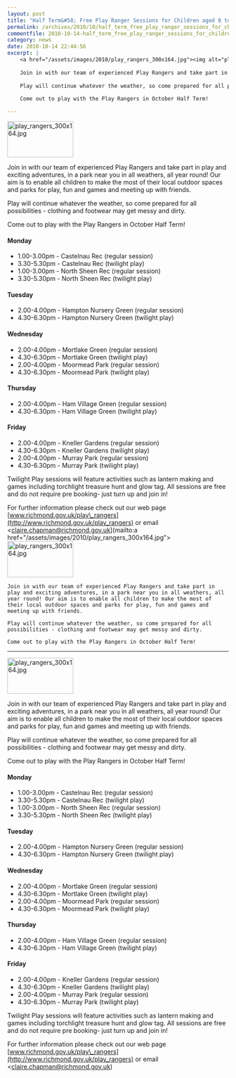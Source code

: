 ```yaml
---
layout: post
title: "Half Term&#58; Free Play Ranger Sessions for Children aged 8 to 14"
permalink: /archives/2010/10/half_term_free_play_ranger_sessions_for_children_a.html
commentfile: 2010-10-14-half_term_free_play_ranger_sessions_for_children_a
category: news
date: 2010-10-14 22:44:56
excerpt: |
    <a href="/assets/images/2010/play_rangers_300x164.jpg"><img alt="play_rangers_300x164.jpg" src="/assets/images/2010/play_rangers_300x164-thumb.jpg" width="150" height="82" class="right" /></a>
    
    Join in with our team of experienced Play Rangers and take part in play and exciting adventures, in a park near you in all weathers, all year round! Our aim is to enable all children to make the most of their local outdoor spaces and parks for play, fun and games and meeting up with friends.
    
    Play will continue whatever the weather, so come prepared for all possibilities - clothing and footwear may get messy and dirty.
    
    Come out to play with the Play Rangers in October Half Term!

---
```


<a href="/assets/images/2010/play_rangers_300x164.jpg"><img alt="play_rangers_300x164.jpg" src="/assets/images/2010/play_rangers_300x164-thumb.jpg" width="150" height="82" class="right" /></a>

Join in with our team of experienced Play Rangers and take part in play and exciting adventures, in a park near you in all weathers, all year round! Our aim is to enable all children to make the most of their local outdoor spaces and parks for play, fun and games and meeting up with friends.

Play will continue whatever the weather, so come prepared for all possibilities - clothing and footwear may get messy and dirty.

Come out to play with the Play Rangers in October Half Term!

#### Monday

-   1.00-3.00pm - Castelnau Rec (regular session)
-   3.30-5.30pm - Castelnau Rec (twilight play)
-   1.00-3.00pm - North Sheen Rec (regular session)
-   3.30-5.30pm - North Sheen Rec (twilight play)

#### Tuesday

-   2.00-4.00pm - Hampton Nursery Green (regular session)
-   4.30-6.30pm - Hampton Nursery Green (twilight play)

#### Wednesday

-   2.00-4.00pm - Mortlake Green (regular session)
-   4.30-6.30pm - Mortlake Green (twilight play)
-   2.00-4.00pm - Moormead Park (regular session)
-   4.30-6.30pm - Moormead Park (twilight play)

#### Thursday

-   2.00-4.00pm - Ham Village Green (regular session)
-   4.30-6.30pm - Ham Village Green (twilight play)

#### Friday

-   2.00-4.00pm - Kneller Gardens (regular session)
-   4.30-6.30pm - Kneller Gardens (twilight play)
-   2.00-4.00pm - Murray Park (regular session)
-   4.30-6.30pm - Murray Park (twilight play)

Twilight Play sessions will feature activities such as lantern making and games including torchlight treasure hunt and glow tag. All sessions are free and do not require pre booking- just turn up and join in!

For further information please check out our web page [www.richmond.gov.uk/play\_rangers](http://www.richmond.gov.uk/play_rangers) or email <claire.chapman@richmond.gov.uk](mailto:a href="/assets/images/2010/play_rangers_300x164.jpg"><img alt="play_rangers_300x164.jpg" src="/assets/images/2010/play_rangers_300x164-thumb.jpg" width="150" height="82" class="right" /></a>
    
    Join in with our team of experienced Play Rangers and take part in play and exciting adventures, in a park near you in all weathers, all year round! Our aim is to enable all children to make the most of their local outdoor spaces and parks for play, fun and games and meeting up with friends.
    
    Play will continue whatever the weather, so come prepared for all possibilities - clothing and footwear may get messy and dirty.
    
    Come out to play with the Play Rangers in October Half Term!

---

<a href="/assets/images/2010/play_rangers_300x164.jpg"><img alt="play_rangers_300x164.jpg" src="/assets/images/2010/play_rangers_300x164-thumb.jpg" width="150" height="82" class="right" /></a>

Join in with our team of experienced Play Rangers and take part in play and exciting adventures, in a park near you in all weathers, all year round! Our aim is to enable all children to make the most of their local outdoor spaces and parks for play, fun and games and meeting up with friends.

Play will continue whatever the weather, so come prepared for all possibilities - clothing and footwear may get messy and dirty.

Come out to play with the Play Rangers in October Half Term!

#### Monday

-   1.00-3.00pm - Castelnau Rec (regular session)
-   3.30-5.30pm - Castelnau Rec (twilight play)
-   1.00-3.00pm - North Sheen Rec (regular session)
-   3.30-5.30pm - North Sheen Rec (twilight play)

#### Tuesday

-   2.00-4.00pm - Hampton Nursery Green (regular session)
-   4.30-6.30pm - Hampton Nursery Green (twilight play)

#### Wednesday

-   2.00-4.00pm - Mortlake Green (regular session)
-   4.30-6.30pm - Mortlake Green (twilight play)
-   2.00-4.00pm - Moormead Park (regular session)
-   4.30-6.30pm - Moormead Park (twilight play)

#### Thursday

-   2.00-4.00pm - Ham Village Green (regular session)
-   4.30-6.30pm - Ham Village Green (twilight play)

#### Friday

-   2.00-4.00pm - Kneller Gardens (regular session)
-   4.30-6.30pm - Kneller Gardens (twilight play)
-   2.00-4.00pm - Murray Park (regular session)
-   4.30-6.30pm - Murray Park (twilight play)

Twilight Play sessions will feature activities such as lantern making and games including torchlight treasure hunt and glow tag. All sessions are free and do not require pre booking- just turn up and join in!

For further information please check out our web page [www.richmond.gov.uk/play\_rangers](http://www.richmond.gov.uk/play_rangers) or email <claire.chapman@richmond.gov.uk)
